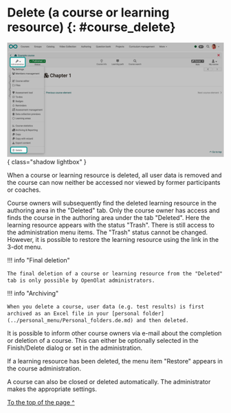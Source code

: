 # Delete (a course or learning resource) {: #course_delete}


![course_delete_v1_en.png](assets/course_delete_v1_en.png){ class="shadow lightbox" }


When a course or learning resource is deleted, all user data is removed and the course can now neither be accessed nor viewed by former participants or coaches.

Course owners will subsequently find the deleted learning resource in the authoring area in the "Deleted" tab. Only the course owner has access and finds the course in the authoring area under the tab "Deleted". 
Here the learning resource appears with the status "Trash". There is still access to the administration menu items. The "Trash" status cannot be changed. However, it is possible to restore the learning resource using the link in the 3-dot menu.

!!! info "Final deletion"

    The final deletion of a course or learning resource from the "Deleted" tab is only possible by OpenOlat administrators.

!!! info "Archiving"

    When you delete a course, user data (e.g. test results) is first archived as an Excel file in your [personal folder](../personal_menu/Personal_folders.de.md) and then deleted.

It is possible to inform other course owners via e-mail about the completion or deletion of a course. This can either be optionally selected in the Finish/Delete dialog or set in the administration. 

If a learning resource has been deleted, the menu item "Restore" appears in the course administration. 

A course can also be closed or deleted automatically. The administrator makes the appropriate settings. 


[To the top of the page ^](#course_delete)

